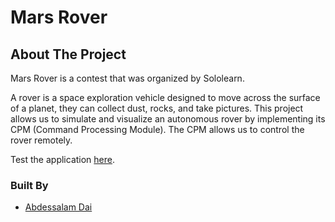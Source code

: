 # Mars Rover

<!-- ABOUT THE PROJECT -->
## About The Project

Mars Rover is a contest that was organized by Sololearn.

A rover is a space exploration vehicle designed to move across the surface of a planet, they can collect dust, rocks, and take pictures. This project allows us to simulate and visualize an
autonomous rover by implementing its CPM (Command Processing Module). The CPM allows us to control the rover remotely.

Test the application <a href="https://mars-rover-sl-contest.netlify.app/" target="_blank">here</a>.

### Built By
* <a href="https://github.com/abdessalam-dai/" target="_blank">Abdessalam Dai</a>
